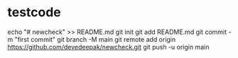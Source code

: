 # testcode
echo "# newcheck" >> README.md
git init
git add README.md
git commit -m "first commit"
git branch -M main
git remote add origin https://github.com/devedeepak/newcheck.git
git push -u origin main